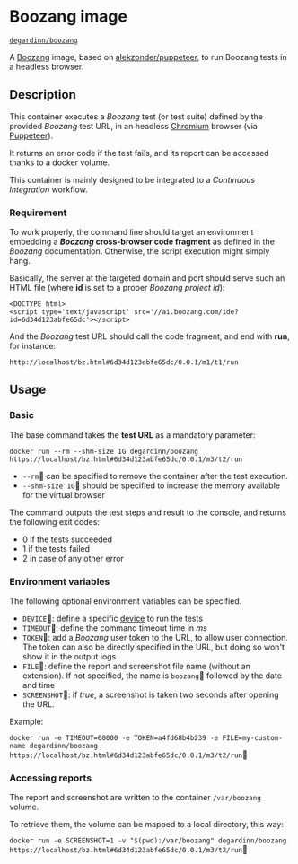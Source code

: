 # Boozang image

[`degardinn/boozang`](https://hub.docker.com/r/degardinn/boozang/)

A [Boozang](https://boozang.com/) image, based on [alekzonder/puppeteer](https://hub.docker.com/r/alekzonder/puppeteer/), to run Boozang tests in a headless browser.

## Description

This container executes a *Boozang* test (or test suite) defined by the provided *Boozang* test URL, in an headless [Chromium](https://www.chromium.org/) browser (via [Puppeteer](https://developers.google.com/web/tools/puppeteer/)).

It returns an error code if the test fails, and its report can be accessed thanks to a docker volume.

This container is mainly designed to be integrated to a *Continuous Integration* workflow.

### Requirement

To work properly, the command line should target an environment embedding a ***Boozang* cross-browser code fragment** as defined in the *Boozang* documentation. Otherwise, the script execution might simply hang.

Basically, the server at the targeted domain and port should serve such an HTML file (where **id** is set to a proper *Boozang project id*):

```
<DOCTYPE html>
<script type='text/javascript' src='//ai.boozang.com/ide?id=6d34d123abfe65dc'></script>
```

And the *Boozang* test URL should call the code fragment, and end with **run**, for instance:

`http://localhost/bz.html#6d34d123abfe65dc/0.0.1/m1/t1/run`

## Usage

### Basic

The base command takes the **test URL** as a mandatory parameter:

`docker run --rm --shm-size 1G degardinn/boozang https://localhost/bz.html#6d34d123abfe65dc/0.0.1/m3/t2/run`

* `--rm` can be specified to remove the container after the test execution.
* `--shm-size 1G` should be specified to increase the memory available for the virtual browser

The command outputs the test steps and result to the console, and returns the following exit codes:

* 0 if the tests succeeded
* 1 if the tests failed
* 2 in case of any other error

### Environment variables

The following optional environment variables can be specified.

* `DEVICE`: define a specific [device](https://github.com/GoogleChrome/puppeteer/blob/master/DeviceDescriptors.js) to run the tests
* `TIMEOUT`: define the command timeout time in *ms*
* `TOKEN`: add a *Boozang* user token to the URL, to allow user connection. The token can also be directly specified in the URL, but doing so won't show it in the output logs
* `FILE`: define the report and screenshot file name (without an extension). If not specified, the name is `boozang` followed by the date and time
* `SCREENSHOT`: if *true*, a screenshot is taken two seconds after opening the URL.

Example:

`docker run -e TIMEOUT=60000 -e TOKEN=a4fd68b4b239 -e FILE=my-custom-name degardinn/boozang https://localhost/bz.html#6d34d123abfe65dc/0.0.1/m3/t2/run`


### Accessing reports

The report and screenshot are written to the container `/var/boozang` volume.

To retrieve them, the volume can be mapped to a local directory, this way:

`docker run -e SCREENSHOT=1 -v "$(pwd):/var/boozang" degardinn/boozang https://localhost/bz.html#6d34d123abfe65dc/0.0.1/m3/t2/run`